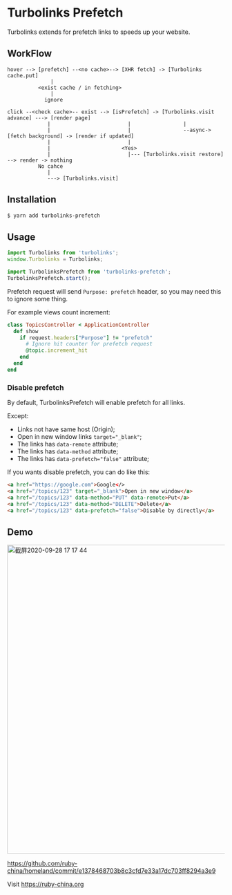 # Turbolinks Prefetch

Turbolinks extends for prefetch links to speeds up your website.

## WorkFlow

```
hover --> [prefetch] --<no cache>--> [XHR fetch] -> [Turbolinks cache.put]
              |
          <exist cache / in fetching>
              |
            ignore

click --<check cache>-- exist --> [isPrefetch] -> [Turbolinks.visit advance] ---> [render page]
             |                         |                 |
             |                         |                 --async-> [fetch background] -> [render if updated]
             |                         |
             |                       <Yes>
             |                         |--- [Turbolinks.visit restore] --> render -> nothing
          No cahce
             |
             ---> [Turbolinks.visit]
```

## Installation

```bash
$ yarn add turbolinks-prefetch
```

## Usage

```js
import Turbolinks from 'turbolinks';
window.Turbolinks = Turbolinks;

import TurbolinksPrefetch from 'turbolinks-prefetch';
TurbolinksPrefetch.start();
```

Prefetch request will send `Purpose: prefetch` header, so you may need this to ignore some thing.

For example views count increment:

```rb
class TopicsController < ApplicationController
  def show
    if request.headers["Purpose"] != "prefetch"
      # Ignore hit counter for prefetch request
      @topic.increment_hit
    end
  end
end
```

### Disable prefetch

By default, TurbolinksPrefetch will enable prefetch for all links.

Except:

- Links not have same host (Origin);
- Open in new window links `target="_blank"`;
- The links has `data-remote` attribute;
- The links has `data-method` attribute;
- The links has `data-prefetch="false"` attribute;

If you wants disable prefetch, you can do like this:

```html
<a href="https://google.com">Google</>
<a href="/topics/123" target="_blank">Open in new window</a>
<a href="/topics/123" data-method="PUT" data-remote>Put</a>
<a href="/topics/123" data-method="DELETE">Delete</a>
<a href="/topics/123" data-prefetch="false">Disable by directly</a>
```

## Demo

<img width="715" alt="截屏2020-09-28 17 17 44" src="https://user-images.githubusercontent.com/5518/94414149-92935b00-01ae-11eb-9916-778d7740db98.png">

https://github.com/ruby-china/homeland/commit/e1378468703b8c3cfd7e33a17dc703ff8294a3e9

Visit https://ruby-china.org
